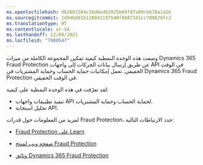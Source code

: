 ```yaml
---
ms.openlocfilehash: d62603284c36d6edb2925b60f87a89cb678a1a56
ms.sourcegitcommit: 1d9dbd81b128041197540f8687181cc789626fc2
ms.translationtype: HT
ms.contentlocale: ar-SA
ms.lasthandoff: 12/08/2021
ms.locfileid: "7900547"
---
```

وصفت هذه الوحدة النمطية كيفية تمكين المجموعة الكاملة من ميزات Dynamics 365 Fraud Protection عن طريق إرسال بيانات الحركات إلى واجهات API في الوقت الحقيقي. تعمل إمكانيات حماية الحساب وحماية المشتريات‬ في Dynamics 365 Fraud Protection في الوقت الحقيقي.

لقد تعرّفت في هذه الوحدة النمطية على كيفية:

- تنفيذ تطبيقات واجهات API لحماية الحساب وحماية المشتريات.
- تحليل استجابة API.

لمزيد من المعلومات حول قدرات Fraud Protection، حدد الارتباطات التالية:

- [Fraud Protection على Learn](/learn/browse/?expanded=dynamics-365&products=dynamics-fraud-protection/?azure-portal=true)

- [صفحة ويب لمنتج Fraud Protection](/ai/fraud-protection//?azure-portal=true)

- [وثائق Dynamics 365 Fraud Protection](/dynamics365/fraud-protection//?azure-portal=true)
